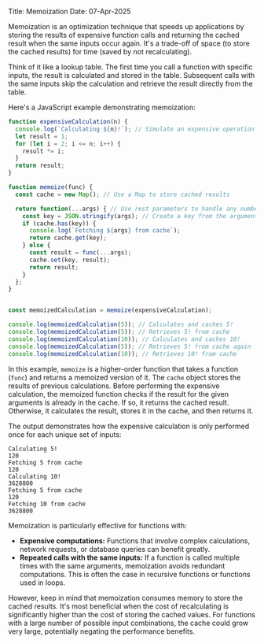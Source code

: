Title: Memoization
Date: 07-Apr-2025

Memoization is an optimization technique that speeds up applications by storing the results of expensive function calls and returning the cached result when the same inputs occur again.  It's a trade-off of space (to store the cached results) for time (saved by not recalculating).

Think of it like a lookup table. The first time you call a function with specific inputs, the result is calculated and stored in the table.  Subsequent calls with the same inputs skip the calculation and retrieve the result directly from the table.

Here's a JavaScript example demonstrating memoization:

```javascript
function expensiveCalculation(n) {
  console.log(`Calculating ${n}!`); // Simulate an expensive operation
  let result = 1;
  for (let i = 2; i <= n; i++) {
    result *= i;
  }
  return result;
}

function memoize(func) {
  const cache = new Map(); // Use a Map to store cached results

  return function(...args) { // Use rest parameters to handle any number of arguments
    const key = JSON.stringify(args); // Create a key from the arguments
    if (cache.has(key)) {
      console.log(`Fetching ${args} from cache`);
      return cache.get(key);
    } else {
      const result = func(...args);
      cache.set(key, result);
      return result;
    }
  };
}


const memoizedCalculation = memoize(expensiveCalculation);

console.log(memoizedCalculation(5)); // Calculates and caches 5!
console.log(memoizedCalculation(5)); // Retrieves 5! from cache
console.log(memoizedCalculation(10)); // Calculates and caches 10!
console.log(memoizedCalculation(5)); // Retrieves 5! from cache again
console.log(memoizedCalculation(10)); // Retrieves 10! from cache
```

In this example, `memoize` is a higher-order function that takes a function (`func`) and returns a memoized version of it.  The `cache` object stores the results of previous calculations.  Before performing the expensive calculation, the memoized function checks if the result for the given arguments is already in the cache. If so, it returns the cached result. Otherwise, it calculates the result, stores it in the cache, and then returns it.

The output demonstrates how the expensive calculation is only performed once for each unique set of inputs:

```
Calculating 5!
120
Fetching 5 from cache
120
Calculating 10!
3628800
Fetching 5 from cache
120
Fetching 10 from cache
3628800
```

Memoization is particularly effective for functions with:

* **Expensive computations:** Functions that involve complex calculations, network requests, or database queries can benefit greatly.
* **Repeated calls with the same inputs:** If a function is called multiple times with the same arguments, memoization avoids redundant computations.  This is often the case in recursive functions or functions used in loops.

However, keep in mind that memoization consumes memory to store the cached results.  It's most beneficial when the cost of recalculating is significantly higher than the cost of storing the cached values.  For functions with a large number of possible input combinations, the cache could grow very large, potentially negating the performance benefits.
